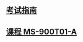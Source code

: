 ## [考试指南](https://learn.microsoft.com/zh-cn/credentials/certifications/resources/study-guides/ms-900)

## [课程 MS-900T01-A](https://learn.microsoft.com/zh-cn/training/courses/ms-900t01)